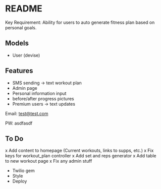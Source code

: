 # README

Key Requirement: Ability for users to auto generate fitness plan based on personal goals.

## Models
- User (devise)

## Features
- SMS sending -> text workout plan
- Admin page
- Personal information input
- before/after progress pictures
- Premium users -> text updates

Email: test@test.com

PW: asdfasdf

## To Do
x Add content to homepage (Current workouts, links to supps, etc.)
x Fix keys for workout_plan controller
x Add set and reps generator
x Add table to new workout page
x Fix any admin stuff
- Twilio gem 
- Style
- Deploy
